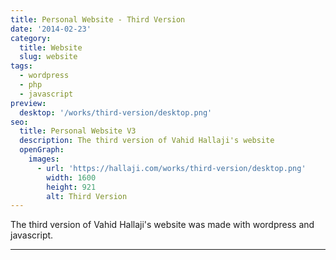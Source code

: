 ```yaml
---
title: Personal Website - Third Version
date: '2014-02-23'
category:
  title: Website
  slug: website
tags:
  - wordpress
  - php
  - javascript
preview:
  desktop: '/works/third-version/desktop.png'
seo:
  title: Personal Website V3
  description: The third version of Vahid Hallaji's website
  openGraph:
    images:
      - url: 'https://hallaji.com/works/third-version/desktop.png'
        width: 1600
        height: 921
        alt: Third Version
---
```


The third version of Vahid Hallaji's website was made with wordpress and javascript.

---
